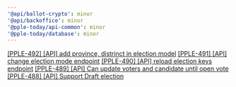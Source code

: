 ```yaml
---
'@api/ballot-crypto': minor
'@api/backoffice': minor
'@pple-today/api-common': minor
'@pple-today/database': minor
---
```


[[PPLE-492] [API] add province, distrinct in election model](https://linear.app/snts/issue/PPLE-492/api-add-province-distrinct-in-election-model)
[[PPLE-491] [API] change election mode endpoint](https://linear.app/snts/issue/PPLE-491/api-change-election-mode-endpoint)
[[PPLE-490] [API] reload election keys endpoint](https://linear.app/snts/issue/PPLE-490/api-reload-election-keys-endpoint)
[[PPLE-489] [API] Can update voters and candidate until open vote](https://linear.app/snts/issue/PPLE-489/api-can-update-voters-and-candidate-until-open-vote)
[[PPLE-488] [API] Support Draft election](https://linear.app/snts/issue/PPLE-488/api-support-draft-election)
